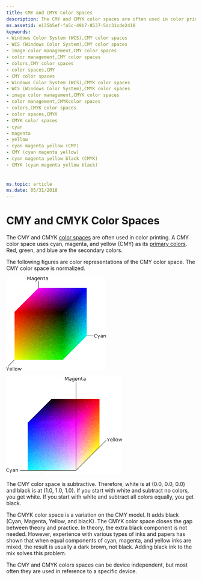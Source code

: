 ```yaml
---
title: CMY and CMYK Color Spaces
description: The CMY and CMYK color spaces are often used in color printing. A CMY color space uses cyan, magenta, and yellow (CMY) as its primary colors. Red, green, and blue are the secondary colors.
ms.assetid: e135b5ef-fa5c-49b7-8537-5dc31cde2418
keywords:
- Windows Color System (WCS),CMY color spaces
- WCS (Windows Color System),CMY color spaces
- image color management,CMY color spaces
- color management,CMY color spaces
- colors,CMY color spaces
- color spaces,CMY
- CMY color spaces
- Windows Color System (WCS),CMYK color spaces
- WCS (Windows Color System),CMYK color spaces
- image color management,CMYK color spaces
- color management,CMYKcolor spaces
- colors,CMYK color spaces
- color spaces,CMYK
- CMYK color spaces
- cyan
- magenta
- yellow
- cyan magenta yellow (CMY)
- CMY (cyan magenta yellow)
- cyan magenta yellow black (CMYK)
- CMYK (cyan magenta yellow black)


ms.topic: article
ms.date: 05/31/2018
---
```


# CMY and CMYK Color Spaces

The CMY and CMYK [color spaces](c.md) are often used in color printing. A CMY color space uses cyan, magenta, and yellow (CMY) as its [primary colors](p.md). Red, green, and blue are the secondary colors.

The following figures are color representations of the CMY color space. The CMY color space is normalized.

![cmy color space cube at maximum values](images/cmyclrs1.png)

![cmy color space cube at minimum values](images/cmyclrs2.png)

The CMY color space is subtractive. Therefore, white is at (0.0, 0.0, 0.0) and black is at (1.0, 1.0, 1.0). If you start with white and subtract no colors, you get white. If you start with white and subtract all colors equally, you get black.

The CMYK color space is a variation on the CMY model. It adds black (Cyan, Magenta, Yellow, and blacK). The CMYK color space closes the gap between theory and practice. In theory, the extra black component is not needed. However, experience with various types of inks and papers has shown that when equal components of cyan, magenta, and yellow inks are mixed, the result is usually a dark brown, not black. Adding black ink to the mix solves this problem.

The CMY and CMYK colors spaces can be device independent, but most often they are used in reference to a specific device.

 

 





